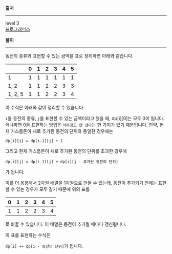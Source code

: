**출처**<hr>
level 3   
[프로그래머스](https://programmers.co.kr/learn/courses/30/lessons/12907)
<br>

**풀이**<hr>

동전의 종류와 표현할 수 있는 금액을 표로 정리하면 아래와 같습니다.

||0|1|2|3|4|5|
|-|-|-|-|-|-|-|
|1|1|1|1|1|1|1|
|1, 2|1|1|2|2|3|3|
|1, 2, 5|1|1|2|2|3|4|

이 수식은 아래와 같이 정리할 수 있습니다.

`i`를 동전의 종류, `j`를 표현할 수 있는 금액이라고 했을 때, dp[i][0]는 모두 0이 됩니다. 왜냐하면 0을 표현하는 방법은 `아무것도 안 낸다`는 한 가지가 있기 때문입니다. 만약, 현재 거스름돈이 새로 추가된 동전의 단위와 동일한 경우에는

`dp[i][j] = dp[i-1][j] + 1`

그리고 현재 거스름돈이 새로 추가된 동전의 단위를 초과한 경우에

`dp[i][j] = dp[i-1][j] + dp[i][j - 추가된 동전의 단위]`

가 됩니다.

이를 더 응용해서 2차원 배열을 1차원으로 만들 수 있는데, 동전이 추가되기 전에는 표현할 수 있는 경우가 모두 같기 때문에 위의 표를

|0|1|2|3|4|5|
|-|-|-|-|-|-|
|1|1|2|2|3|4|

로 바꿀 수 있습니다. 이 배열은 동전이 추가될 때마다 갱신됩니다.

이 표를 표현하는 수식은

`dp[i] += dp[i - 동전의 단위]`가 됩니다.